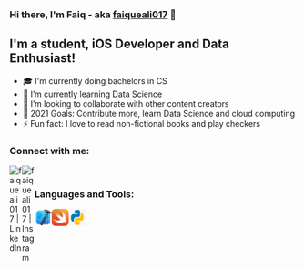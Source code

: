 ### Hi there, I'm Faiq - aka [faiqueali017] 👋

## I'm a student, iOS Developer and Data Enthusiast!

- 🎓 I'm currently doing bachelors in CS
- 📓 I’m currently learning Data Science 
- 👯 I’m looking to collaborate with other content creators
- 🥅 2021 Goals: Contribute more, learn Data Science and cloud computing
- ⚡ Fun fact: I love to read non-fictional books and play checkers

### Connect with me:
[<img align="left" alt="faiqueali017 | LinkedIn" width="22px" src="https://cdn.jsdelivr.net/npm/simple-icons@v3/icons/linkedin.svg" />][linkedin]
[<img align="left" alt="faiqueali017 | Instagram" width="22px" src="https://cdn.jsdelivr.net/npm/simple-icons@v3/icons/instagram.svg" />][instagram]

<br />

### Languages and Tools:
[<img align = "left" src = "Assets\xcode.jpg" alt = "Xcode" width = 30px height = 30px />][faiqueali017]
[<img align = "left" src = "Assets\swift-programming-language.png" alt = "Swift" width = 30px height = 30px/>][faiqueali017]
[<img align = "left" src = "Assets\python-programming-lang.png" alt = "Python" width = 30px height = 30px/>][faiqueali017]



<br/>
<br/>

[faiqueali017]: https://github.com/faiqueali017
[linkedin]: https://www.linkedin.com/in/faique-ali
[instagram]: https://www.instagram.com/faiq_ali__

